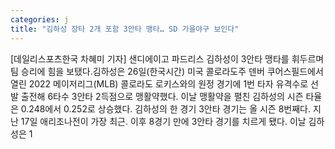 ```yaml
---
categories: j
title: "김하성 장타 2개 포함 3안타 맹타… SD 가을야구 보인다"
---
```

[데일리스포츠한국 차혜미 기자] 샌디에이고 파드리스 김하성이 3안타 맹타를 휘두르며 팀 승리에 힘을 보탰다.김하성은 26일(한국시간) 미국 콜로라도주 덴버 쿠어스필드에서 열린 2022 메이저리그(MLB) 콜로라도 로키스와의 원정 경기에 1번 타자 유격수로 선발 출전해 6타수 3안타 2득점으로 맹활약했다. 이날 맹활약을 펼친 김하성의 시즌 타율은 0.248에서 0.252로 상승했다. 김하성의 한 경기 3안타 경기는 올 시즌 8번째다. 지난 17일 애리조나전이 가장 최근. 이후 8경기 만에 3안타 경기를 치르게 됐다. 이날 김하성은 1